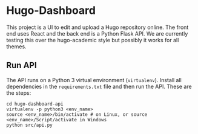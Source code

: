 # Hugo-Dashboard

This project is a UI to edit and upload a Hugo repository online. The front end uses React and the back end is a Python Flask API. We are currently testing this over the hugo-academic style but possibly it works for all themes.

## Run API

The API runs on a Python 3 virtual environment (`virtualenv`). Install all dependencies in the `requirements.txt` file and then run the API. These are the steps:

```
cd hugo-dashboard-api
virtualenv -p python3 <env_name>
source <env_name>/bin/activate # on Linux, or source <env_name>/Script/activate in Windows
python src/api.py
```
